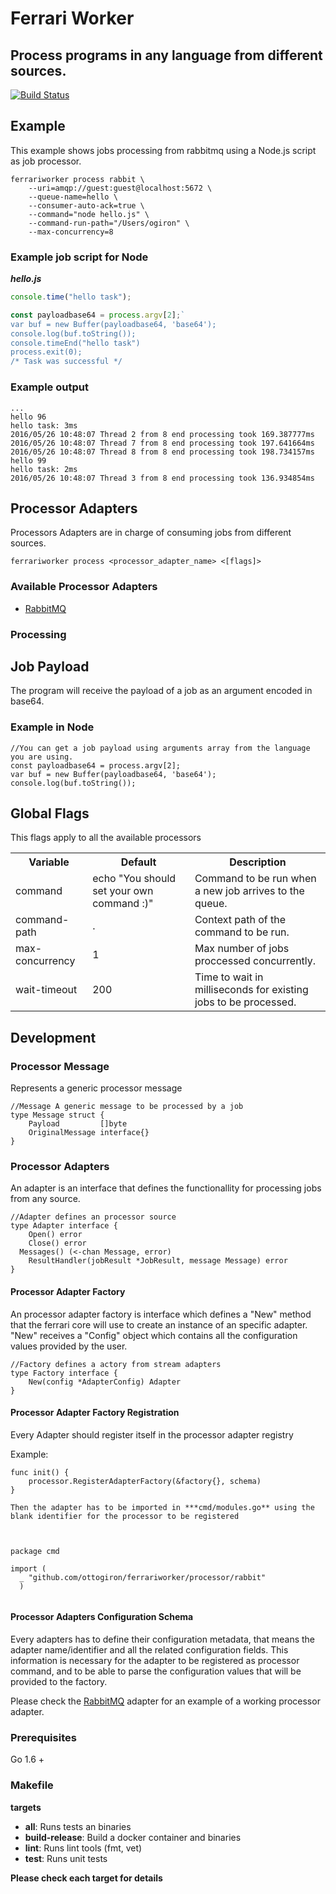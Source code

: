 # Ferrari Worker

## Process   programs in any language from different  sources. 

[![Build Status](https://travis-ci.org/ottogiron/ferrariworker.svg?branch=master)](https://travis-ci.org/ottogiron/ferrariworker)
## Example
This example shows jobs processing from rabbitmq using a Node.js script as job processor.

```
ferrariworker process rabbit \
    --uri=amqp://guest:guest@localhost:5672 \
    --queue-name=hello \
    --consumer-auto-ack=true \
    --command="node hello.js" \
    --command-run-path="/Users/ogiron" \
    --max-concurrency=8 
```

### Example job script for Node

***hello.js***

```javascript
console.time("hello task");

const payloadbase64 = process.argv[2];`
var buf = new Buffer(payloadbase64, 'base64');
console.log(buf.toString());
console.timeEnd("hello task")
process.exit(0);
/* Task was successful */
```

### Example output

```
...
hello 96
hello task: 3ms
2016/05/26 10:48:07 Thread 2 from 8 end processing took 169.387777ms
2016/05/26 10:48:07 Thread 7 from 8 end processing took 197.641664ms
2016/05/26 10:48:07 Thread 8 from 8 end processing took 198.734157ms
hello 99
hello task: 2ms
2016/05/26 10:48:07 Thread 3 from 8 end processing took 136.934854ms

```
## Processor Adapters

Processors  Adapters are in charge of consuming jobs from different sources.

```
ferrariworker process <processor_adapter_name> <[flags]>
```

### Available Processor Adapters

* [RabbitMQ](processor/rabbit)

### Processing

## Job Payload

The program will receive the payload of a job as an argument encoded in base64. 

### Example in Node

```
//You can get a job payload using arguments array from the language you are using. 
const payloadbase64 = process.argv[2];
var buf = new Buffer(payloadbase64, 'base64');
console.log(buf.toString());
```

## Global Flags
This flags apply to all the available processors

<table>
    <tr>
        <th>Variable</th>
        <th>Default</th>
        <th>Description</th>
    </tr>
      <tr>
        <td>command</td>
        <td>echo "You should  set your own command :)"</td>
        <td>Command to be run when a new job arrives to the queue.</td>
    </tr>
      <tr>
        <td>command-path</td>
        <td>.</td>
        <td>Context path of the command to be run.</td>
    </tr>
      <tr>
        <td>max-concurrency</td>
        <td>1</td>
        <td>Max number of jobs proccessed concurrently.</td>
    </tr>
      <tr>
        <td>wait-timeout</td>
        <td>200</td>
        <td>Time to wait in milliseconds for existing jobs to be processed. </td>
    </tr>
</table>

## Development

### Processor Message

Represents a generic processor message

```
//Message A generic message to be processed by a job
type Message struct {
	Payload         []byte
	OriginalMessage interface{}
}
```

### Processor Adapters
An adapter is an interface that defines the functionallity for processing jobs from any source.

```
//Adapter defines an processor source
type Adapter interface {
	Open() error
	Close() error
  Messages() (<-chan Message, error)
	ResultHandler(jobResult *JobResult, message Message) error
}
```

#### Processor Adapter Factory
An processor adapter factory is interface which defines a "New" method that the ferrari core will use to create an instance of an specific adapter.
"New" receives   a "Config" object which contains all the configuration values provided by the user.

```
//Factory defines a actory from stream adapters
type Factory interface {
	New(config *AdapterConfig) Adapter
}
```
#### Processor Adapter Factory Registration

Every Adapter should register itself in the processor adapter registry

Example: 

```
func init() {
	processor.RegisterAdapterFactory(&factory{}, schema)
}

Then the adapter has to be imported in ***cmd/modules.go** using the blank identifier for the processor to be registered



package cmd

import (
  _ "github.com/ottogiron/ferrariworker/processor/rabbit"
  )


``` 

#### Processor Adapters Configuration Schema
Every adapters has to define their configuration metadata, that means the adapter name/identifier and all the related configuration fields.
This information is necessary for the adapter to be registered as processor command, and to be able to parse the configuration values that will be provided to the factory.


Please check the [RabbitMQ](processor/rabbit/rabbit.go) adapter for an example of a working processor adapter.


### Prerequisites

Go 1.6 +

### Makefile

 **targets**

* **all**: Runs tests an binaries
* **build-release**: Build a docker container and binaries
* **lint**: Runs lint tools (fmt, vet)
* **test**: Runs unit tests

**Please check each target for details**
